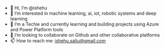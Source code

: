 - 👋 Hi, I’m @ishehu
- 👀 I’m interested in machine learning, ai, iot, robotic systems and deep learning
- 🌱 I’m a Techie and currently learning and building projects using Azure and Power Platform tools
- 💞️ I’m looking to collaborate on Github and other collaborative platforms
- 📫 How to reach me: ishehu.saliu@gmail.com

<!---
ishehu/ishehu is a ✨ special ✨ repository because its `README.md` (this file) appears on your GitHub profile.
You can click the Preview link to take a look at your changes.
--->
